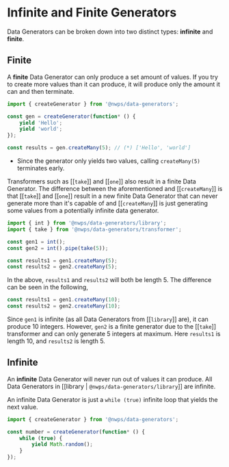 # Infinite and Finite Generators

Data Generators can be broken down into two distinct types: **infinite** and **finite**.

## Finite

A **finite** Data Generator can only produce a set amount of values. If you try to create more values than it can produce, it will produce only the amount it can and then terminate.

```ts
import { createGenerator } from '@nwps/data-generators';

const gen = createGenerator(function* () {
    yield 'Hello';
    yield 'world';
});

const results = gen.createMany(5); // (*) ['Hello', 'world']
```

-   Since the generator only yields two values, calling `createMany(5)` terminates early.

Transformers such as [[`take`]] and [[`one`]] also result in a finite Data Generator. The difference between the aforementioned and
[[`createMany`]] is that [[`take`]] and [[`one`]] result in a new finite Data Generator that can never generate more than it's capable of
and [[`createMany`]] is just generating some values from a potentially infinite data generator.

```ts
import { int } from '@nwps/data-generators/library';
import { take } from '@nwps/data-generators/transformer';

const gen1 = int();
const gen2 = int().pipe(take(5));

const results1 = gen1.createMany(5);
const results2 = gen2.createMany(5);
```

In the above, `results1` and `results2` will both be length 5. The difference can be seen in the following,

```ts
const results1 = gen1.createMany(10);
const results2 = gen2.createMany(10);
```

Since `gen1` is infinite (as all Data Generators from [[`library`]] are), it can produce 10 integers. However, `gen2` is a finite generator
due to the [[`take`]] transformer and can only generate 5 integers at maximum. Here `results1` is length 10, and `results2` is length 5.

## Infinite

An **infinite** Data Generator will never run out of values it can produce. All Data Generators in [[library | `@nwps/data-generators/library`]] are infinite.

An infinite Data Generator is just a `while (true)` infinite loop that yields the next value.

```ts
import { createGenerator } from '@nwps/data-generators';

const number = createGenerator(function* () {
    while (true) {
        yield Math.random();
    }
});
```

